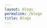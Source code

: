 ```yaml
---
layout: blogs
permalink: /blogs
title: Blogs
---
```


<!-- ## <span style="color: red;">Problems I ran into (Week 0)</span> -->

<!-- - Pip functions did not run and python was not found on my computer even though I installed python. It would still not work even when I uninstalled/reinstalled python. I had to troubleshoot with my partner and rule out potential errors that could have caused this bug. In the end, I found out that I needed to add a 3 to the end of the commands (pip3 and python3). Without my partner, I wouldnt't have figured out the bug for a lot longer. -->

<!-- - Even though I followed all the installation steps and followed the debugging steps Mr. Mortenson showed everyone, I got a markdown error where markdown wasn't found in some specific files. I tried to reinstall markdown and other installations, but I still got the same error. I went to my partner for assistance, but both of us were stumped by the error code. Finally, when we googled the error, I fell into a stack overflow rabbit hole. In this rabbit hole, I finally found some commands that would reinstall markdown properly, and I was finally able to run my servers. -->